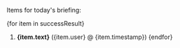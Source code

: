Items for today's briefing:

{for item in successResult}
1. **{item.text}** ({item.user} @ {item.timestamp})
{endfor}